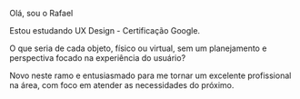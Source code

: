 Olá, sou o Rafael

Estou estudando UX Design - Certificação Google.

O que seria de cada objeto, físico ou virtual, sem um planejamento e perspectiva focado na experiência do usuário?

Novo neste ramo e entusiasmado para me tornar um excelente profissional na área, com foco em atender as necessidades do próximo. 
